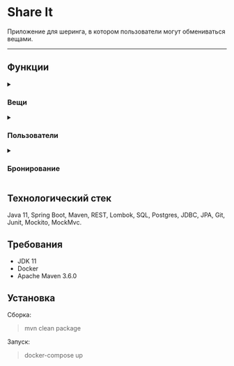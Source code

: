 Share It
========================
Приложение для шеринга, в котором пользователи могут обмениваться вещами.
***

Функции
-------------------------
<details>
  <summary><h3>Вещи</h3></summary>

* POST  /items                    — Добавление новой вещи.
* PATCH /items/{itemId}           — Редактирование вещи. Редактировать вещь может только её владелец.
* GET   /items/{itemId}           — Просмотр информации о вещи по её идентификатору.
* GET   /items                    — Просмотр владельцем списка всех его вещей с указанием названия и описания для каждой.
* GET   /items/search?text={text} — Поиск доступных вещей по ключевым словам в названии или описании.
* * POST /items/{itemId}/comment  —  Создание комментария к вещи после завершения брони. 
</details>

<details>
  <summary><h3>Пользователи</h3></summary>

* POST   /users          — Создание пользователя.
* PATCH  /users/{userId} — Редактирование пользователя.
* GET    /users/{userId} — Получение информации о пользователе по идентификатору.
* GET    /users          — Получение всех пользователей.
* DELETE /users/{userId} — Удаление пользователя по идентификатору.
</details>

<details>
  <summary><h3>Бронирование</h3></summary>

* POST  /bookings             — Запрос на бронирование может быть создан любым пользователем, а затем подтверждён владельцем вещи.
* PATCH /bookings/{bookingId} — Подтверждение или отклонение запроса на бронирование выполняется владельцем вещи.
* GET   /bookings/{bookingId} — Получение данных о бронировании.
* GET   /users                — Получение списка всех бронирований текущего пользователя.
* GET   /users/owner          — Получение списка бронирований для всех вещей текущего пользователя.
</details>

Технологический стек
-------------------------
Java 11, Spring Boot, Maven, REST, Lombok, SQL, Postgres, JDBC, JPA, Git, Junit, Mockito, MockMvc.

Требования
-------------------------
* JDK 11
* Docker
* Apache Maven 3.6.0

Установка
-------------------------
Сборка:
>mvn clean package

Запуск:
> docker-compose up